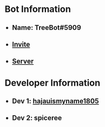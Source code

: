 <h1>Bot Information</h1>   
<ul>
    <h2><li>Name: TreeBot#5909</li></h2>
    <h2><li><a href="https://discord.com/api/oauth2/authorize?client_id=973177225924993054&permissions=8&scope=bot">Invite</a></li></h2>
    <h2><li><a href="https://discord.gg/YWXNzxJAxz">Server</a></li></h2>
</ul>
<h1>Developer Information</h1>
<ul>
    <h2><li>Dev 1: <a href="https://github.com/hajauismyname">hajauismyname1805</a></li></h2>
    <h2><li>Dev 2: spiceree</li><h2>
</ul>